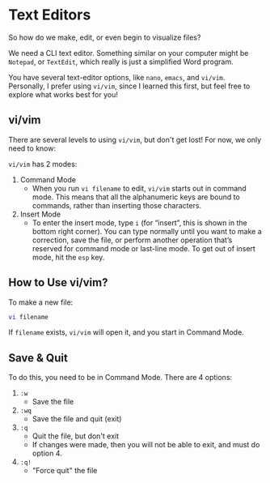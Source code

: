 # Text Editors

So how do we make, edit, or even begin to visualize files? 

We need a CLI text editor. Something similar on your computer might be `Notepad`, or `TextEdit`, which really is just a simplified Word program.

You have several text-editor options, like `nano`, `emacs`, and `vi/vim`. Personally, I prefer using `vi/vim`, since I learned this first, but feel free to explore what works best for you!

## vi/vim

There are several levels to using `vi/vim`, but don't get lost! For now, we only need to know:

`vi/vim` has 2 modes:

1. Command Mode
   - When you run `vi filename` to edit, `vi/vim` starts out in command mode. This means that all the alphanumeric keys are bound to commands, rather than inserting those characters.
2. Insert Mode
   - To enter the insert mode, type `i` (for “insert”, this is shown in the bottom right corner). You can type normally until you want to make a correction, save the file, or perform another operation that’s reserved for command mode or last-line mode. To get out of insert mode, hit the `esp` key.

## How to Use vi/vim?

To make a new file:

```bash
vi filename
```

If `filename` exists, `vi/vim` will open it, and you start in Command Mode.

## Save & Quit

To do this, you need to be in Command Mode. There are 4 options:

1. `:w`
   - Save the file
2. `:wq`
   - Save the file and quit (exit)
3. `:q`
   - Quit the file, but don't exit
   - If changes were made, then you will not be able to exit, and must do option 4.
4. `:q!`
   - "Force quit" the file
